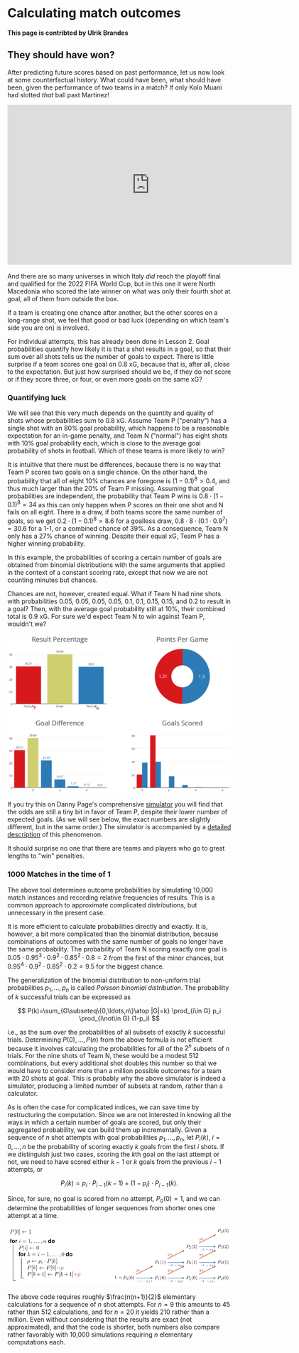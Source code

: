 Calculating match outcomes
==========================

**This page is contribted by Ulrik Brandes**

They should have won?
---------------------

After predicting future scores based on past performance,
let us now look at some counterfactual history. 
What could have been, what should have been,
given the performance of two teams in a match?
If only Kolo Muani had slotted _that_ ball past Martinez!


<iframe width="640" height="360" src="https://youtu.be/zhEWqfP6V_w?t=87" title="YouTube video player" frameborder="0" allow="accelerometer; autoplay; clipboard-write; encrypted-media; gyroscope; picture-in-picture" allowfullscreen></iframe>

And there are so many universes
in which Italy _did_ reach the playoff final
and qualified for the 2022 FIFA World Cup,
but in this one it were North Macedonia who scored the late winner
on what was only their fourth shot at goal,
all of them from outside the box.

If a team is creating one chance after another, 
but the other scores on a long-range shot,
we feel that good or bad luck (depending on which team's side you are on) 
is involved. 

For individual attempts, this has already been done in Lesson 2.
Goal probabilities quantify how likely it is that a shot results in a goal,
so that their sum over all shots tells us the number of goals to expect.
There is little surprise if a team scores one goal on 0.8 xG,
because that is, after all, close to the expectation. 
But just how surprised should we be, if they do not score
or if they score three, or four, or even more goals on the same xG?

### Quantifying luck

We will see that this very much depends on the quantity and quality of shots 
whose probabilities sum to 0.8 xG.
Assume Team P ("penalty") has a single shot with an 80% goal probability,
which happens to be a reasonable expectation for an in-game penalty,
and Team N ("normal") has eight shots with 10% goal probability each,
which is close to the average goal probability of shots in football.
Which of these teams is more likely to win?

It is intuitive that there must be differences,
because there is no way that Team P scores two goals on a single chance.
On the other hand,
the probability that all of eight 10% chances are foregone is $(1-0.1)^8 > 0.4$,
and thus much larger than the 20% of Team P missing.
Assuming that goal probabilities are independent, 
the probability that Team P wins is $0.8\cdot (1-0.1)^8 = 34%$
as this can only happen when P scores on their one shot and N fails on all eight.
There is a draw, if both teams score the same number of goals, 
so we get $0.2\cdot (1-0.1)^8=8.6%$ for a goalless draw,
$0.8\cdot 8\cdot(0.1\cdot 0.9^7)=30.6%$ for a 1-1,
or a combined chance of 39%.
As a consequence, Team N only has a 27% chance of winning. 
Despite their equal xG, Team P has a higher winning probability.

In this example, the probabilities of scoring a certain number of goals 
are obtained from binomial distributions
with the same arguments that applied
in the context of a constant scoring rate,
except that now we are not counting minutes but chances.

Chances are not, however, created equal.
What if Team N had nine shots with probabilities
0.05, 0.05, 0.05, 0.05,
0.1, 0.1,
0.15, 0.15,
and 0.2
to result in a goal?
Then, with the average goal probability still at 10%,
their combined total is 0.9 xG. 
For sure we'd expect Team N to win against Team P, wouldn't we?

![](../images/lesson5/DannyPageMatchSimulator.png)

If you try this on Danny Page's comprehensive
[simulator](http://dannypage.github.io/expected_goals.html?share=AwOmFYBpQ6ymCQEY6tMpm4CYA+oAHEA)
you will find that the odds are still a tiny bit in favor of Team P,
despite their lower number of expected goals.
(As we will see below, the exact numbers are slightly different, 
but in the same order.)
The simulator is accompanied by a
[detailed description](https://medium.com/@dannypage/expected-goals-just-don-t-add-up-they-also-multiply-1dfd9b52c7d0)
of this phenomenon.

It should surprise no one that there are teams and players
who go to great lengths to "win" penalties.

### 1000 Matches in the time of 1

The above tool determines outcome probabilities by simulating 10,000 match instances
and recording relative frequencies of results. 
This is a common approach to approximate complicated distributions,
but unnecessary in the present case.

It is more efficient
to calculate probabilities directly and exactly.
It is, however, a bit more complicated than the binomial distribution,
because combinations of outcomes with the same number of goals no longer have the same probability.
The probability of Team N scoring exactly one goal
is $0.05\cdot 0.95^3\cdot 0.9^2\cdot 0.85^2\cdot 0.8=2%$ from the first of the minor chances,
but $0.95^4\cdot 0.9^2\cdot 0.85^2\cdot 0.2=9.5%$ for the biggest chance.

The generalization of the binomial distribution
to non-uniform trial probabilities $p_1,\ldots,p_n$
is called _Poisson binomial distribution_.
The probability of $k$ successful trials can be expressed as

$$ P(k)=\sum_{G\subseteq\{0,\ldots,n\}\atop |G|=k} \prod_{i\in G} p_i \prod_{i\not\in G} (1-p_i) $$

i.e., as the sum over the probabilities of all subsets of exactly $k$ successful trials.
Determining $P(0),\ldots,P(n)$ from the above formula is not efficient
because it involves calculating the probabilities for all of the $2^n$ subsets of $n$ trials.
For the nine shots of Team N, these would be a modest $512$ combinations,
but every additional shot doubles this number
so that we would have to consider more than a million possible outcomes
for a team with 20 shots at goal.
This is probably why the above simulator is indeed a simulator,
producing a limited number of subsets at random,
rather than a calculator.

As is often the case for complicated indices, 
we can save time by restructuring the computation.
Since we are not interested in knowing all the ways
in which a certain number of goals are scored, 
but only their aggregated probability,
we can build them up incrementally. 
Given a sequence of $n$ shot attempts with goal probabilities $p_1,\ldots,p_n$, 
let $P_i(k)$, $i=0,\ldots,n$ be
the probability of scoring exactly $k$ goals from the first $i$ shots. 
If we distinguish just two cases, scoring the $k$th goal on the last attempt or not, 
we need to have scored either $k-1$ or $k$ goals from the previous $i-1$ attempts,
or

$$ P_i(k)=p_i\cdot P_{i-1}(k-1) + (1-p_i)\cdot P_{i-1}(k). $$

Since, for sure, no goal is scored from no attempt, $P_0(0)=1$, 
and we can determine the probabilities of longer sequences from shorter ones one
attempt at a time.

![](../images/lesson5/AlgorithmPB.png)

The above code requires roughly $\frac{n(n+1)}{2}$ elementary calculations
for a sequence of $n$ shot attempts.
For $n=9$ this amounts to 45 rather than 512 calculations,
and for $n=20$ it yields 210 rather than a million. 
Even without considering that the results are exact (not approximated),
and that the code is shorter,
both numbers also compare rather favorably 
with 10,000 simulations requiring $n$ elementary computations each.
